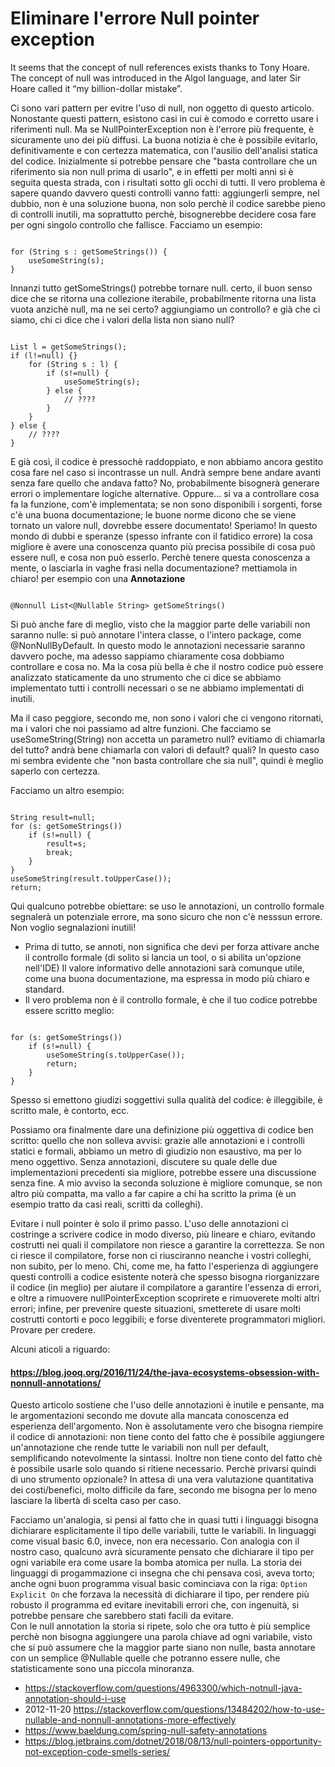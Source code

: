 # Eliminare l'errore Null pointer exception

It seems that the concept of null references exists thanks to Tony Hoare.
The concept of null was introduced in the Algol language, and later Sir Hoare called it “my billion-dollar mistake”.

Ci sono vari pattern per evitre l'uso di null, non oggetto di questo articolo. Nonostante questi pattern, esistono casi in cui è comodo e corretto usare i riferimenti null.
Ma se NullPointerException non è l'errore più frequente, è sicuramente uno dei più diffusi. La buona notizia è che è possibile evitarlo, definitivamente e con certezza matematica, con l'ausilio dell'analisi statica del codice.
Inizialmente si potrebbe pensare che "basta controllare che un riferimento sia non null prima di usarlo", e in effetti per molti anni si è seguita questa strada, con i risultati sotto gli occhi di tutti. Il vero problema è sapere quando davvero questi controlli vanno fatti: aggiungerli sempre, nel dubbio, non è una soluzione buona, non solo perchè il codice sarebbe pieno di controlli inutili, ma soprattutto perchè, bisognerebbe decidere cosa fare per ogni singolo controllo che fallisce. Facciamo un esempio:
<pre><code>
for (String s : getSomeStrings()) {
    useSomeString(s);
}
</code></pre>
Innanzi tutto getSomeStrings() potrebbe tornare null. certo, il buon senso dice che se ritorna una collezione iterabile, probabilmente ritorna una lista vuota anzichè null, ma ne sei certo? aggiungiamo un controllo? e già che ci siamo, chi ci dice che i valori della lista non siano null?
<pre><code>
List<String> l = getSomeStrings();
if (l!=null) {}
    for (String s : l) {
        if (s!=null) {
            useSomeString(s);
        } else {
            // ????
        }
    }
} else {
    // ????
}
</code></pre>
E già così, il codice è pressochè raddoppiato, e non abbiamo ancora gestito cosa fare nel caso si incontrasse un null. Andrà sempre bene andare avanti senza fare quello che andava fatto? No, probabilmente bisognerà generare errori o implementare logiche alternative. Oppure... si va a controllare cosa fa la funzione, com'è implementata; se non sono disponibili i sorgenti, forse c'è una buona documentazione; le buone norme dicono che se viene tornato un valore null, dovrebbe essere documentato! Speriamo! In questo mondo di dubbi e speranze (spesso infrante con il fatidico errore) la cosa migliore è avere una conoscenza quanto più precisa possibile di cosa può essere null, e cosa non può esserlo. Perchè tenere questa conoscenza a mente, o lasciarla in vaghe frasi nella documentazione? mettiamola in chiaro! per esempio con una <b>Annotazione</b>
<pre><code>
@Nonnull List<@Nullable String> getSomeStrings()
</code></pre>
Si può anche fare di meglio, visto che la maggior parte delle variabili non saranno nulle: si può annotare l'intera classe, o l'intero package, come @NonNullByDefault. In questo modo le annotazioni necessarie saranno davvero poche, ma adesso sappiamo chiaramente cosa dobbiamo controllare e cosa no. Ma la cosa più bella è che il nostro codice può essere analizzato staticamente da uno strumento che ci dice se abbiamo implementato tutti i controlli necessari o se ne abbiamo implementati di inutili.

Ma il caso peggiore, secondo me, non sono i valori che ci vengono ritornati, ma i valori che noi passiamo ad altre funzioni. Che facciamo se useSomeString(String) non accetta un parametro null? evitiamo di chiamarla del tutto? andrà bene chiamarla con valori di default? quali? In questo caso mi sembra evidente che "non basta controllare che sia null", quindi è meglio saperlo con certezza.

Facciamo un altro esempio:
<pre><code>
String result=null;
for (s: getSomeStrings())
    if (s!=null) {
        result=s;
        break;
    }
}
useSomeString(result.toUpperCase());
return;
</code></pre>
Qui qualcuno potrebbe obiettare: se uso le annotazioni, un controllo formale segnalerà un potenziale errore, ma sono sicuro che non c'è nesssun errore. Non voglio segnalazioni inutili!
 - Prima di tutto, se annoti, non significa che devi per forza attivare anche il controllo formale (di solito si lancia un tool, o si abilita un'opzione nell'IDE) Il valore informativo delle annotazioni sarà comunque utile, come una buona documentazione, ma espressa in modo più chiaro e standard.
 - Il vero problema non è il controllo formale, è che il tuo codice potrebbe essere scritto meglio:
<pre><code>
for (s: getSomeStrings())
    if (s!=null) {
        useSomeString(s.toUpperCase());
        return;
    }
}
</code></pre>
Spesso si emettono giudizi soggettivi sulla qualità del codice: è illeggibile, è scritto male, è contorto, ecc.

Possiamo ora finalmente dare una definizione più oggettiva di codice ben scritto: quello che non solleva avvisi: grazie alle annotazioni e i controlli statici e formali, abbiamo un metro di giudizio non esaustivo, ma per lo meno oggettivo. Senza annotazioni, discutere su quale delle due implementazioni precedenti sia migliore, potrebbe essere una discussione senza fine. A mio avviso la seconda soluzione è migliore comunque, se non altro più compatta, ma vallo a far capire a chi ha scritto la prima (è un esempio tratto da casi reali, scritti da colleghi).

Evitare i null pointer è solo il primo passo. L'uso delle annotazioni ci  costringe a scrivere codice in modo diverso, più lineare e chiaro, evitando costrutti nei quali il compilatore
non riesce a garantire la correttezza. Se non ci riesce il compilatore, forse non ci riusciranno neanche i
vostri colleghi, non subito, per lo meno. Chi, come me, ha fatto l'esperienza di aggiungere questi controlli a codice esistente noterà che spesso bisogna riorganizzare il codice (in meglio) per aiutare il compilatore a garantire
l'essenza di errori, e oltre a rimuovere nullPointerException scoprirete e rimuoverete molti altri errori; infine, per prevenire queste situazioni, smetterete di usare molti costrutti contorti e poco leggibili; e forse diventerete programmatori migliori. Provare per credere.

Alcuni aticoli a riguardo:

#### https://blog.jooq.org/2016/11/24/the-java-ecosystems-obsession-with-nonnull-annotations/

Questo articolo sostiene che l'uso delle annotazioni è inutile e pensante, ma le argomentazioni secondo me dovute alla mancata conoscenza ed esperienza dell'argomento. Non è assolutamente vero che bisogna riempire il codice di annotazioni: non tiene conto del fatto che è possibile aggiungere un'annotazione che rende tutte le variabili non null per default, semplificando notevolmente la sintassi. Inoltre non tiene conto del fatto chè è possibile usarle solo quando si ritiene necessario. Perchè privarsi quindi di uno strumento opzionale? In attesa di una vera valutazione quantitativa dei costi/benefici, molto difficile da fare, secondo me bisogna per lo meno lasciare la libertà di scelta caso per caso. 

Facciamo un'analogia, si pensi al fatto che in quasi tutti i linguaggi bisogna dichiarare esplicitamente il tipo delle variabili, tutte le variabili. In linguaggi come visual basic 6.0, invece, non era necessario. Con analogia con il nostro caso, qualcuno avrà sicuramente pensato che dichiarare il tipo per ogni variabile era come usare la bomba atomica per nulla. La storia dei linguaggi di progammazione ci insegna che chi pensava così, aveva torto; anche ogni buon programma visual basic cominciava con la riga:
<code>Option Explicit On</code> che forzava la necessità di dichiarare il tipo, per rendere più robusto il programma ed evitare inevitabili errori che, con ingenuità, si potrebbe pensare che sarebbero stati facili da evitare.  
Con le null annotation la storia si ripete, solo che ora tutto è più semplice perchè non bisogna aggiungere una parola chiave ad ogni variabile, visto che si può assumere che la maggior parte siano non nulle, basta annotare con un semplice @Nullable quelle che potranno essere nulle, che statisticamente sono una piccola minoranza.

- https://stackoverflow.com/questions/4963300/which-notnull-java-annotation-should-i-use
- 2012-11-20 https://stackoverflow.com/questions/13484202/how-to-use-nullable-and-nonnull-annotations-more-effectively
- https://www.baeldung.com/spring-null-safety-annotations
- https://blog.jetbrains.com/dotnet/2018/08/13/null-pointers-opportunity-not-exception-code-smells-series/
